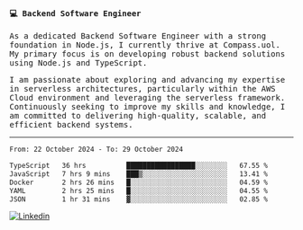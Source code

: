 
<samp>
  
#### 💻 Backend Software Engineer

As a dedicated Backend Software Engineer with a strong foundation in Node.js, I currently thrive at Compass.uol. My primary focus is on developing robust backend solutions using Node.js and TypeScript.

I am passionate about exploring and advancing my expertise in serverless architectures, particularly within the AWS Cloud environment and leveraging the serverless framework. Continuously seeking to improve my skills and knowledge, I am committed to delivering high-quality, scalable, and efficient backend systems.

---

<!--START_SECTION:waka-->

```txt
From: 22 October 2024 - To: 29 October 2024

TypeScript   36 hrs          █████████████████░░░░░░░░   67.55 %
JavaScript   7 hrs 9 mins    ███▒░░░░░░░░░░░░░░░░░░░░░   13.41 %
Docker       2 hrs 26 mins   █░░░░░░░░░░░░░░░░░░░░░░░░   04.59 %
YAML         2 hrs 25 mins   █░░░░░░░░░░░░░░░░░░░░░░░░   04.55 %
JSON         1 hr 31 mins    ▓░░░░░░░░░░░░░░░░░░░░░░░░   02.85 %
```

<!--END_SECTION:waka-->
  
</samp>

[![Linkedin](https://img.shields.io/badge/-Mateus%20Garcia-c080ff?style=flat-square&logo=Linkedin&logoColor=white&link=https://www.linkedin.com/in/mpgxc)](https://www.linkedin.com/in/mateusogarcia) 
